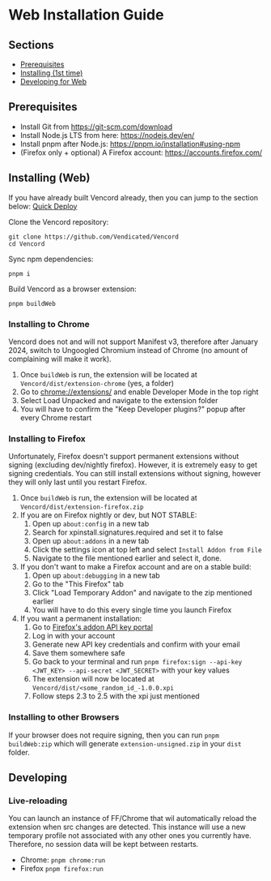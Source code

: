 # Web Installation Guide

## Sections

- [Prerequisites](#prerequisites)
- [Installing (1st time)](#installing-web)
- [Developing for Web](#developing)

## Prerequisites

- Install Git from <https://git-scm.com/download>
- Install Node.js LTS from here: <https://nodejs.dev/en/>
- Install pnpm after Node.js: <https://pnpm.io/installation#using-npm>
- (Firefox only + optional) A Firefox account: <https://accounts.firefox.com/>

## Installing (Web)

If you have already built Vencord already, then you can jump to the section below: [Quick Deploy](#quick-deploy)

Clone the Vencord repository:

```shell
git clone https://github.com/Vendicated/Vencord
cd Vencord
```

Sync npm dependencies:

```shell
pnpm i
```

Build Vencord as a browser extension:

```shell
pnpm buildWeb
```

### Installing to Chrome

Vencord does not and will not support Manifest v3, therefore after January 2024, switch to Ungoogled Chromium instead of
Chrome (no amount of complaining will make it work).

1. Once `buildWeb` is run, the extension will be located at `Vencord/dist/extension-chrome` (yes, a folder)
2. Go to [chrome://extensions/](chrome://extensions/) and enable Developer Mode in the top right
3. Select Load Unpacked and navigate to the extension folder
4. You will have to confirm the "Keep Developer plugins?" popup after every Chrome restart

### Installing to Firefox

Unfortunately, Firefox doesn't support permanent extensions without signing (excluding dev/nightly firefox). However, it
is extremely easy to get signing credentials.
You can still install extensions without signing, however they will only last until you restart Firefox.

1. Once `buildWeb` is run, the extension will be located at `Vencord/dist/extension-firefox.zip`
2. If you are on Firefox nightly or dev, but NOT STABLE:
    1. Open up `about:config` in a new tab
    2. Search for xpinstall.signatures.required and set it to false
    3. Open up `about:addons` in a new tab
    4. Click the settings icon at top left and select `Install Addon from File`
    5. Navigate to the file mentioned earlier and select it, done.
3. If you don't want to make a Firefox account and are on a stable build:
    1. Open up `about:debugging` in a new tab
    2. Go to the "This Firefox" tab
    3. Click "Load Temporary Addon" and navigate to the zip mentioned earlier
    4. You will have to do this every single time you launch Firefox
4. If you want a permanent installation:
    1. Go to [Firefox's addon API key portal](https://addons.mozilla.org/en-US/developers/addon/api/key/)
    2. Log in with your account
    3. Generate new API key credentials and confirm with your email
    4. Save them somewhere safe
    5. Go back to your terminal and run `pnpm firefox:sign --api-key <JWT_KEY> --api-secret <JWT_SECRET>` with your key
       values
    6. The extension will now be located at `Vencord/dist/<some_random_id_-1.0.0.xpi`
    7. Follow steps 2.3 to 2.5 with the xpi just mentioned

### Installing to other Browsers

If your browser does not require signing, then you can run `pnpm buildWeb:zip` which will
generate `extension-unsigned.zip` in your `dist` folder.

## Developing

### Live-reloading

You can launch an instance of FF/Chrome that wil automatically reload the extension when src changes are detected. This
instance will use a new temporary profile not associated with any other ones you currently have. Therefore, no session
data will be kept between restarts.

- Chrome: `pnpm chrome:run`
- Firefox `pnpm firefox:run`
